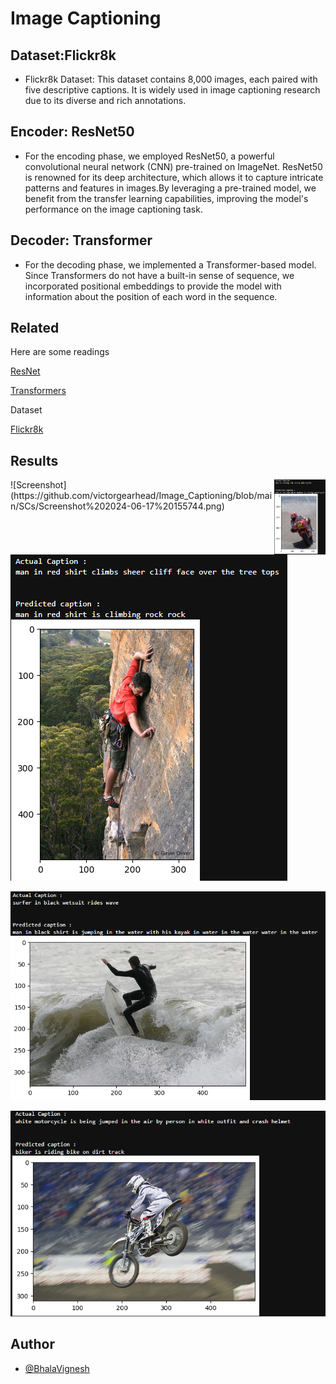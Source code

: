 
# Image Captioning


## Dataset:Flickr8k

- Flickr8k Dataset: This dataset contains 8,000 images, each paired with five descriptive captions. It is widely used in image captioning research due to its diverse and rich annotations.

## Encoder: ResNet50

- For the encoding phase, we employed ResNet50, a powerful convolutional neural network (CNN) pre-trained on ImageNet. ResNet50 is renowned for its deep architecture, which allows it to capture intricate patterns and features in images.By leveraging a pre-trained model, we benefit from the transfer learning capabilities, improving the model's performance on the image captioning task.

## Decoder: Transformer

- For the decoding phase, we implemented a Transformer-based model. Since Transformers do not have a built-in sense of sequence, we incorporated positional embeddings to provide the model with information about the position of each word in the sequence.


## Related

Here are some readings

[ResNet](https://wandb.ai/mostafaibrahim17/ml-articles/reports/The-Basics-of-ResNet50---Vmlldzo2NDkwNDE2)

[Transformers](https://towardsdatascience.com/are-transformers-better-than-cnns-at-image-recognition-ced60ccc7c8)

Dataset

[Flickr8k](https://www.kaggle.com/datasets/adityajn105/flickr8k)
## Results
<img align="right" height="120" src="https://github.com/victorgearhead/Image_Captioning/blob/main/SCs/Screenshot%202024-06-17%20155744.png"  />
![Screenshot](https://github.com/victorgearhead/Image_Captioning/blob/main/SCs/Screenshot%202024-06-17%20155744.png)

![Screenshot](https://github.com/victorgearhead/Image_Captioning/blob/main/SCs/Screenshot%202024-06-17%20155805.png)

![Screenshot](https://github.com/victorgearhead/Image_Captioning/blob/main/SCs/Screenshot%202024-06-17%20155814.png)

![Screenshot](https://github.com/victorgearhead/Image_Captioning/blob/main/SCs/Screenshot%202024-06-17%20155821.png)



## Author

- [@BhalaVignesh](https://github.com/victorgearhead)

